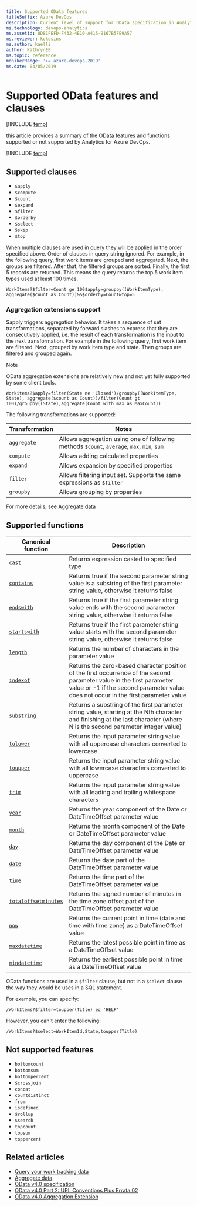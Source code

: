```yaml
---
title: Supported OData features   
titleSuffix: Azure DevOps 
description: Current level of support for OData specification in Analytics
ms.technology: devops-analytics
ms.assetid: 8D81FEFD-F432-4E10-A415-9167B5FE9A57 
ms.reviewer: kokosins
ms.author: kaelli
author: KathrynEE
ms.topic: reference
monikerRange: '>= azure-devops-2019'
ms.date: 04/05/2019
---
```


# Supported OData features and clauses

[!INCLUDE [temp](../includes/version-azure-devops.md)]

this article provides a summary of the OData features and functions supported or not supported by Analytics for Azure DevOps.

[!INCLUDE [temp](../includes/analytics-preview.md)]

<a id="clauses" />

## Supported clauses

* `$apply`
* `$compute`
* `$count`
* `$expand`
* `$filter`
* `$orderby`
* `$select`
* `$skip`
* `$top`

When multiple clauses are used in query they will be applied in the order specified above. Order of clauses in query string ignored. For example, in the following query, first work items are grouped and aggregated. Next, the groups are filtered. After that, the filtered groups are sorted. Finally, the first 5 records are returned. This means the query returns the top 5 work item types used at least 100 times.

```
WorkItems?$filter=Count ge 100$apply=groupby((WorkItemType), aggregate($count as Count))&&$orderby=Count&top=5
```

<a id="aggregation-extensions" />

### Aggregation extensions support

$apply triggers aggregation behavior. It takes a sequence of set transformations, separated by forward slashes to express that they are consecutively applied, i.e. the result of each transformation is the input to the next transformation. For example in the following query, first work item are filtered. Next, grouped by work item type and state. Then groups are filtered and grouped again.

> [!NOTE]  
> OData aggregation extensions are relatively new and not yet fully supported by some client tools.

```
Workitems?$apply=filter(State ne 'Closed')/groupby((WorkItemType, State), aggregate($count as Count))/filter(Count gt 100)/groupby((State),aggregate(Count with max as MaxCount))  
```

The following transformations are supported:

| Transformation | Notes                                                                                      |
| -------------- | ------------------------------------------------------------------------------------------ |
| `aggregate`    | Allows aggregation using one of following methods `$count`, `average`, `max`, `min`, `sum` |
| `compute`      | Allows adding calculated properties                                                        |
| `expand`       | Allows expansion by specified properties                                                   |
| `filter`       | Allows filtering input set. Supports the same expressions as `$filter`                     |
| `groupby`      | Allows grouping by properties                                                              |

For more details, see [Aggregate data](aggregated-data-analytics.md)

<a id="supported-functions"></a>

## Supported functions

| Canonical function                                                                                                                                                                       | Description                                                                                                                                                                                                  |
| ---------------------------------------------------------------------------------------------------------------------------------------------------------------------------------------- | ------------------------------------------------------------------------------------------------------------------------------------------------------------------------------------------------------------ |
| [`cast`](https://docs.oasis-open.org/odata/odata/v4.0/errata03/os/complete/part2-url-conventions/odata-v4.0-errata03-os-part2-url-conventions-complete.html#_Toc371341801)               | Returns expression casted to specified type                                                                                                                                                                  |
| [`contains`](https://docs.oasis-open.org/odata/odata/v4.0/errata03/os/complete/part2-url-conventions/odata-v4.0-errata03-os-part2-url-conventions-complete.html#_Toc444868695)           | Returns true if the second parameter string value is a substring of the first parameter string value, otherwise it returns false                                                                             |
| [`endswith`](https://docs.oasis-open.org/odata/odata/v4.0/errata03/os/complete/part2-url-conventions/odata-v4.0-errata03-os-part2-url-conventions-complete.html#_Toc371341774)           | Returns true if the first parameter string value ends with the second parameter string value, otherwise it returns false                                                                                     |
| [`startswith`](https://docs.oasis-open.org/odata/odata/v4.0/errata03/os/complete/part2-url-conventions/odata-v4.0-errata03-os-part2-url-conventions-complete.html#_Toc444868699)         | Returns true if the first parameter string value starts with the second parameter string value, otherwise it returns false                                                                                   |
| [`length`](https://docs.oasis-open.org/odata/odata/v4.0/errata03/os/complete/part2-url-conventions/odata-v4.0-errata03-os-part2-url-conventions-complete.html#_Toc444868698)             | Returns the number of characters in the parameter value                                                                                                                                                      |
| [`indexof`](https://docs.oasis-open.org/odata/odata/v4.0/errata03/os/complete/part2-url-conventions/odata-v4.0-errata03-os-part2-url-conventions-complete.html#_Toc371341774)            | Returns the zero-based character position of the first occurrence of the second parameter value in the first parameter value or -1 if the second parameter value does not occur in the first parameter value |
| [`substring`](https://docs.oasis-open.org/odata/odata/v4.0/errata03/os/complete/part2-url-conventions/odata-v4.0-errata03-os-part2-url-conventions-complete.html#_Toc371341777)          | Returns a substring of the first parameter string value, starting at the Nth character and finishing at the last character (where N is the second parameter integer value)                                   |
| [`tolower`](https://docs.oasis-open.org/odata/odata/v4.0/errata03/os/complete/part2-url-conventions/odata-v4.0-errata03-os-part2-url-conventions-complete.html#_Toc371341779)            | Returns the input parameter string value with all uppercase characters converted to lowercase                                                                                                                |
| [`toupper`](https://docs.oasis-open.org/odata/odata/v4.0/errata03/os/complete/part2-url-conventions/odata-v4.0-errata03-os-part2-url-conventions-complete.html#_Toc371341780)            | Returns the input parameter string value with all lowercase characters converted to uppercase                                                                                                                |
| [`trim`](https://docs.oasis-open.org/odata/odata/v4.0/errata03/os/complete/part2-url-conventions/odata-v4.0-errata03-os-part2-url-conventions-complete.html#_Toc371341781)               | Returns the input parameter string value with all leading and trailing whitespace characters                                                                                                                 |
| [`year`](https://docs.oasis-open.org/odata/odata/v4.0/errata03/os/complete/part2-url-conventions/odata-v4.0-errata03-os-part2-url-conventions-complete.html#_Toc444868718)               | Returns the year component of the Date or DateTimeOffset parameter value                                                                                                                                     |
| [`month`](https://docs.oasis-open.org/odata/odata/v4.0/errata03/os/complete/part2-url-conventions/odata-v4.0-errata03-os-part2-url-conventions-complete.html#_Toc371341784)              | Returns the month component of the Date or DateTimeOffset parameter value                                                                                                                                    |
| [`day`](https://docs.oasis-open.org/odata/odata/v4.0/errata03/os/complete/part2-url-conventions/odata-v4.0-errata03-os-part2-url-conventions-complete.html#_Toc444868706)                | Returns the day component of the Date or DateTimeOffset parameter value                                                                                                                                      |
| [`date`](https://docs.oasis-open.org/odata/odata/v4.0/errata03/os/complete/part2-url-conventions/odata-v4.0-errata03-os-part2-url-conventions-complete.html#_Toc371341790)               | Returns the date part of the DateTimeOffset parameter value                                                                                                                                                  |
| [`time`](https://docs.oasis-open.org/odata/odata/v4.0/errata03/os/complete/part2-url-conventions/odata-v4.0-errata03-os-part2-url-conventions-complete.html#_Toc444868715)               | Returns the time part of the DateTimeOffset parameter value                                                                                                                                                  |
| [`totaloffsetminutes`](https://docs.oasis-open.org/odata/odata/v4.0/errata03/os/complete/part2-url-conventions/odata-v4.0-errata03-os-part2-url-conventions-complete.html#_Toc444868716) | Returns the signed number of minutes in the time zone offset part of the DateTimeOffset parameter value                                                                                                      |
| [`now`](https://docs.oasis-open.org/odata/odata/v4.0/errata03/os/complete/part2-url-conventions/odata-v4.0-errata03-os-part2-url-conventions-complete.html#_Toc444868713)                | Returns the current point in time (date and time with time zone) as a DateTimeOffset value                                                                                                                   |
| [`maxdatetime`](https://docs.oasis-open.org/odata/odata/v4.0/errata03/os/complete/part2-url-conventions/odata-v4.0-errata03-os-part2-url-conventions-complete.html#_Toc444868709)        | Returns the latest possible point in time as a DateTimeOffset value                                                                                                                                          |
| [`mindatetime`](https://docs.oasis-open.org/odata/odata/v4.0/errata03/os/complete/part2-url-conventions/odata-v4.0-errata03-os-part2-url-conventions-complete.html#_Toc371341795)        | Returns the earliest possible point in time as a DateTimeOffset value                                                                                                                                        |

OData functions are used in a `$filter` clause, but not in a `$select` clause the way they would be uses in a SQL statement.

For example, you can specify:

```
/WorkItems?$filter=toupper(Title) eq 'HELP'
```

However, you can't enter the following:

```
/WorkItems?$select=WorkItemId,State,toupper(Title)
```

<a id="unsupported" />

## Not supported features

* `bottomcount`
* `bottomsum`
* `bottompercent`
* `$crossjoin`
* `concat`
* `countdistinct`
* `from`
* `isdefined`
* `$rollup`
* `$search`
* `topcount`
* `topsum`
* `toppercent`

## Related articles

* [Query your work tracking data](wit-analytics.md)
* [Aggregate data](aggregated-data-analytics.md)
* [OData v4.0 specification](https://www.odata.org/documentation/)
* [OData v4.0 Part 2: URL Conventions Plus Errata 02](https://docs.oasis-open.org/odata/odata/v4.0/errata02/os/complete/part2-url-conventions/odata-v4.0-errata02-os-part2-url-conventions-complete.html)
* [OData v4.0 Aggregation Extension](https://docs.oasis-open.org/odata/odata-data-aggregation-ext/v4.0/odata-data-aggregation-ext-v4.0.html)
